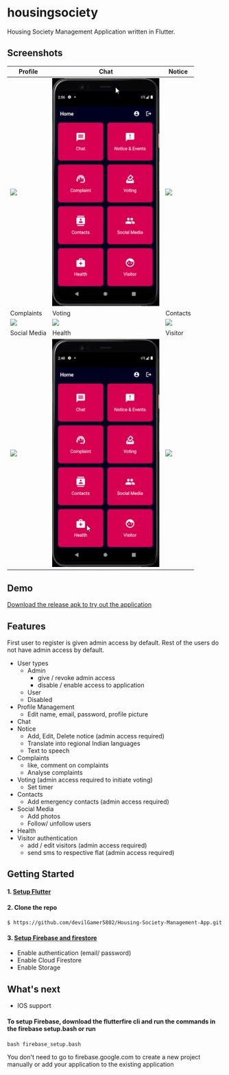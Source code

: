 # housingsociety

Housing Society Management Application written in Flutter.

## Screenshots
|Profile  									                    |Chat                                        |Notice                                        |
|-----------------------------------------------|--------------------------------------------|----------------------------------------------|
|<img src='screenshot/profile.gif' width='250'>|<img src='screenshot/chat.gif' width='250'>|<img src='screenshot/notice.gif' width='250'>|
|Complaints								                      |Voting                                      |Contacts                                        |
|<img src='screenshot/complaints.gif' width='250'>|<img src='screenshot/voting.gif' width='250'>|<img src='screenshot/contacts.gif' width='250'>|
|Social Media 									                   |Health                                        |Visitor                                        |
|<img src='screenshot/social.gif' width='250'>    |<img src='screenshot/health.gif' width='250'>|<img src='screenshot/visitor.gif' width='250'>|

## Demo
[Download the release apk to try out the application](https://github.com/devilGamer5802/Housing-Society-Management-App/releases/download/download/app-release.apk)
## Features
First user to register is given admin access by default. Rest of the users do not have admin access by default.
* User types
  * Admin
    * give / revoke admin access
    * disable / enable access to application
  * User
  * Disabled
* Profile Management
  * Edit name, email, password, profile picture
* Chat
* Notice
  * Add, Edit, Delete notice (admin access required)
  * Translate into regional Indian languages
  * Text to speech
* Complaints
  * like, comment on complaints
  * Analyse complaints
* Voting (admin access required to initiate voting)
  * Set timer
* Contacts
  * Add emergency contacts (admin access required)
* Social Media
  * Add photos
  * Follow/ unfollow users
* Health
* Visitor authentication
  * add / edit visitors (admin access required)
  * send sms to respective flat (admin access required)

## Getting Started

#### 1. [Setup Flutter](https://flutter.dev/docs/get-started/install)
#### 2. Clone the repo
```
$ https://github.com/devilGamer5802/Housing-Society-Management-App.git
```
#### 3. [Setup Firebase and firestore](https://firebase.google.com/)
* Enable authentication (email/ password)
* Enable Cloud Firestore
* Enable Storage

## What's next
* IOS support

#### To setup Firebase, download the flutterfire cli and run the commands in the firebase setup.bash or run

` bash firebase_setup.bash `

You don't need to go to firebase.google.com to create a new project manually or add your application to the existing application
